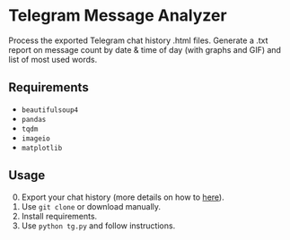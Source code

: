 # Telegram Message Analyzer

Process the exported Telegram chat history .html files.
Generate a .txt report on message count by date &amp; time of day (with graphs and GIF) and list of most used words.


## Requirements

- `beautifulsoup4`
- `pandas`
- `tqdm`
- `imageio`
- `matplotlib`


## Usage

0. Export your chat history (more details on how to [here](https://telegram.org/blog/export-and-more)).
1. Use `git clone` or download manually.
2. Install requirements.
3. Use `python tg.py` and follow instructions.